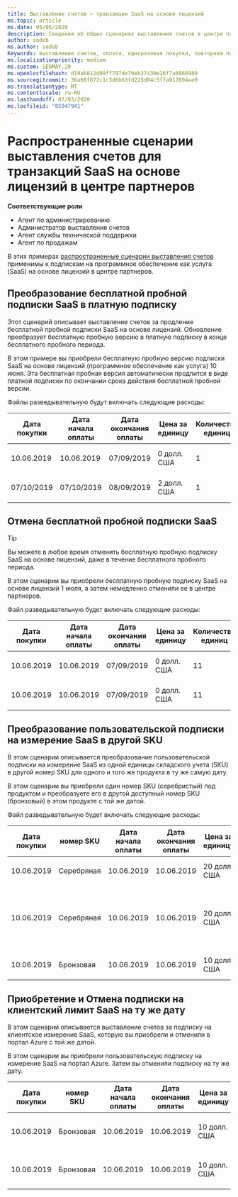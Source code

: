 ```yaml
---
title: Выставление счетов — транзакции SaaS на основе лицензий
ms.topic: article
ms.date: 05/05/2020
description: Сведения об общих сценариях выставления счетов в центре партнеров по транзакциям SaaS на основе лицензий.
author: sodeb
ms.author: sodeb
Keywords: выставление счетов, оплата, одноразовая покупка, повторная покупка, подписки, рабочие места
ms.localizationpriority: medium
ms.custom: SEOMAY.20
ms.openlocfilehash: d19ab812d09ff797de70eb27430e26f7a0966980
ms.sourcegitcommit: 36a60f672c1c3d6b63fd225d04c5ffa917694ae0
ms.translationtype: MT
ms.contentlocale: ru-RU
ms.lasthandoff: 07/03/2020
ms.locfileid: "85947941"
---
```

# <a name="common-billing-scenarios-for-license-based-saas-transactions-in-partner-center"></a>Распространенные сценарии выставления счетов для транзакций SaaS на основе лицензий в центре партнеров

**Соответствующие роли**

- Агент по администрированию
- Администратор выставления счетов
- Агент службы технической поддержки
- Агент по продажам


В этих примерах [распространенные сценарии выставления счетов](common-billing-scenarios.md) применимы к подпискам на программное обеспечение как услуга (SaaS) на основе лицензий в центре партнеров.

## <a name="convert-a-free-trial-saas-subscription-to-a-paid-subscription"></a>Преобразование бесплатной пробной подписки SaaS в платную подписку

Этот сценарий описывает выставление счетов за продление бесплатной пробной подписки SaaS на основе лицензий. Обновление преобразует бесплатную пробную версию в платную подписку в конце бесплатного пробного периода.

В этом примере вы приобрели бесплатную пробную версию подписки SaaS на основе лицензий (программное обеспечение как услуга) 10 июня. Эта бесплатная пробная версия автоматически продлится в виде платной подписки по окончании срока действия бесплатной пробной версии.

Файлы разведывательную будут включать следующие расходы:

| Дата покупки | Дата начала оплаты | Дата окончания оплаты | Цена за единицу | Количество единиц | Общая сумма | Тип оплаты | Описание подписки |
| ------------- | ----------------- | --------------- | ---------- | ------------- | ------------ | ----------- | ----------------- |
| 10.06.2019 | 10.06.2019 | 07/09/2019 | 0 долл. США | 1 | 0 долл. США | Оператор new | Бесплатная пробная версия |
| 07/10/2019 | 07/10/2019 | 08/09/2019 | 2 долл. США | 1 | 2 долл. США | Возобновление | Платная подписка |

## <a name="cancel-a-free-trial-saas-subscription"></a>Отмена бесплатной пробной подписки SaaS

> [!TIP]
> Вы можете в любое время отменить бесплатную пробную подписку SaaS на основе лицензий, даже в течение бесплатного пробного периода.

В этом сценарии вы приобрели бесплатную пробную подписку SaaS на основе лицензий 1 июля, а затем немедленно отменили ее в центре партнеров.

Файл разведывательную будет включать следующие расходы:

| Дата покупки | Дата начала оплаты | Дата окончания оплаты | Цена за единицу | Количество единиц | Общая сумма | Тип оплаты | Описание подписки |
| ------------- | ----------------- | --------------- | ---------- | ------------- | ------------ | ----------- | ----------------- |
| 10.06.2019 | 10.06.2019 | 07/09/2019 | 0 долл. США | 11 | 0 долл. США | Оператор new | Бесплатная пробная версия |
| 10.06.2019 | 10.06.2019 | 07/09/2019 | 0 долл. США | 11 | 0 долл. США | Отменить | Бесплатная пробная версия |

## <a name="convert-custom-meter-saas-subscription-to-another-sku"></a>Преобразование пользовательской подписки на измерение SaaS в другой SKU

В этом сценарии описывается преобразование пользовательской подписки на измерение SaaS из одной единицы складского учета (SKU) в другой номер SKU для одного и того же продукта в ту же самую дату.

В этом сценарии вы приобрели один номер SKU (серебристый) под продуктом и преобразуете его в другой доступный номер SKU (бронзовый) в этом продукте с той же датой.

Файл разведывательную будет включать следующие расходы:

| Дата покупки | номер SKU | Дата начала оплаты | Дата окончания оплаты | Цена за единицу | Количество единиц | Общая сумма | Тип оплаты | Описание подписки |
| ------------- | ----------------- | ----------------- | --------------- | ---------- | ------------- | ------------ | ----------- | ----------------- |
| 10.06.2019 | Серебряная | 10.06.2019 | 10.06.2019 | 20 долл. США | 1 | 20 долл. США | Оператор new | Подписка на SaaS с настраиваемым измерением |
| 10.06.2019 | Серебряная | 10.06.2019 | 10.06.2019 | 20 долл. США | 1 | — $20 | Convert | Пропорциональное использование подписки на SaaS для настраиваемого измерительного датчика |
| 10.06.2019 | Бронзовая | 10.06.2019 | 10.06.2019 | 10 долл. США | 1 | 10 долл. США | Convert | Подписка на SaaS с настраиваемым измерением |

## <a name="purchase-and-cancel-a-customer-meter-saas-subscription-on-same-date"></a>Приобретение и Отмена подписки на клиентский лимит SaaS на ту же дату

В этом сценарии описывается выставление счетов за подписку на клиентское измерение SaaS, которую вы приобрели и отменили в портал Azure с той же датой.

В этом сценарии вы приобрели пользовательскую подписку на измерение SaaS на портал Azure. Затем вы отменили подписку на ту же дату.

| Дата покупки | номер SKU | Дата начала оплаты | Дата окончания оплаты | Цена за единицу | Количество единиц | Общая сумма | Тип оплаты | Описание подписки |
| ------------- | ------------- |----------------- | --------------- | ---------- | ------------- | ------------ | ----------- | ----------------- |
| 10.06.2019 | Бронзовая | 10.06.2019 | 10.06.2019 | 10 долл. США | 1 | 10 долл. США | Оператор new | Подписка на SaaS с настраиваемым измерением |
| 10.06.2019 | Бронзовая | 10.06.2019 | 10.06.2019 | 10 долл. США | 1 | — $10 | CancelImmediate | Подписка на SaaS с настраиваемым измерением |
